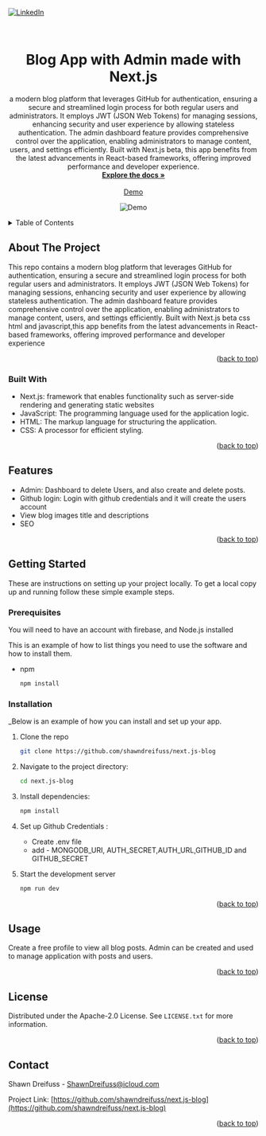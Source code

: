 
<a name="readme-top"></a>
[![LinkedIn][linkedin-shield]][linkedin-url]

<!-- PROJECT LOGO -->
<br />
<div align="center">


  <h1 align="center">Blog App with Admin made with Next.js</h1>

  <p align="center">
    a modern blog platform that leverages GitHub for authentication, ensuring a secure and streamlined login process for both regular users and administrators. It employs JWT (JSON Web Tokens) for managing sessions, enhancing security and user experience by allowing stateless authentication. The admin dashboard feature provides comprehensive control over the application, enabling administrators to manage content, users, and settings efficiently. Built with Next.js beta, this app benefits from the latest advancements in React-based frameworks, offering improved performance and developer experience.<br />
    <a href="https://github.com/shawndreifuss/next.js-blog"><strong>Explore the docs »</strong></a>
    <br />
    <br />
    <a href="">Demo</a>


![Demo](/src/app/blog.gif)

   
  </p>
</div>



<!-- TABLE OF CONTENTS -->
<details>
  <summary>Table of Contents</summary>
  <ol>
    <li>
      <a href="#about-the-project">About The Project</a>
      <ul>
        <li><a href="#built-with">Built With</a></li>
      </ul>
    </li>
    <li><a href="#features">Features</li>
    <li>
      <a href="#getting-started">Getting Started</a>
      <ul>
        <li><a href="#prerequisites">Prerequisites</a></li>
        <li><a href="#installation">Installation</a></li>
      </ul>
    </li>
    <li><a href="#usage">Usage</a></li>
    <li><a href="#contact">Contact</a></li>
  </ol>
</details>



<!-- ABOUT THE PROJECT -->
## About The Project
 This repo contains a modern blog platform that leverages GitHub for authentication, ensuring a secure and streamlined login process for both regular users and administrators. It employs JWT (JSON Web Tokens) for managing sessions, enhancing security and user experience by allowing stateless authentication. The admin dashboard feature provides comprehensive control over the application, enabling administrators to manage content, users, and settings efficiently. Built with Next.js beta css html and javascript,this app benefits from the latest advancements in React-based frameworks, offering improved performance and developer experience


<p align="right">(<a href="#readme-top">back to top</a>)</p>

### Built With


- Next.js: framework that enables functionality such as server-side rendering and generating static websites
- JavaScript: The programming language used for the application logic.
- HTML: The markup language for structuring the application.
- CSS: A processor for efficient styling.




<p align="right">(<a href="#readme-top">back to top</a>)</p>




## Features

- Admin: Dashboard to delete Users, and also create and delete posts.
- Github login: Login with github credentials and it will create the users account 
- View blog images title and descriptions 
- SEO 


<p align="right">(<a href="#readme-top">back to top</a>)</p>



<!-- GETTING STARTED -->
## Getting Started

These are instructions on setting up your project locally.
To get a local copy up and running follow these simple example steps.

### Prerequisites
You will need to have an account with firebase, and Node.js installed 

This is an example of how to list things you need to use the software and how to install them.
* npm 
  ```sh
  npm install
  ```

### Installation

_Below is an example of how you can install and set up your app.

1. Clone the repo
   ```sh
   git clone https://github.com/shawndreifuss/next.js-blog
   ```
2. Navigate to the project directory: 
   ```sh
   cd next.js-blog
   ```
3. Install dependencies: 
   ```sh
   npm install
   ```
4. Set up Github Credentials :
   - Create .env file 
   - add - MONGODB_URI, AUTH_SECRET,AUTH_URL,GITHUB_ID and GITHUB_SECRET 
   
5. Start the development server 
   ```sh
   npm run dev 
   ```

<p align="right">(<a href="#readme-top">back to top</a>)</p>



<!-- USAGE EXAMPLES -->
## Usage
Create a free profile to view all blog posts. Admin can be created and used to manage application with posts and users.

<p align="right">(<a href="#readme-top">back to top</a>)</p>


<!-- LICENSE -->
## License

Distributed under the Apache-2.0 License. See `LICENSE.txt` for more information.

<p align="right">(<a href="#readme-top">back to top</a>)</p>


<!-- CONTACT -->
## Contact

Shawn Dreifuss  - ShawnDreifuss@icloud.com

Project Link: [https://github.com/shawndreifuss/next.js-blog](https://github.com/shawndreifuss/next.js-blog)

<p align="right">(<a href="#readme-top">back to top</a>)</p>

<!-- MARKDOWN LINKS & IMAGES -->
<!-- https://www.markdownguide.org/basic-syntax/#reference-style-links -->
[license-shield]: https://img.shields.io/github/license/othneildrew/Best-README-Template.svg?style=for-the-badge
[license-url]: https://www.linkedin.com/in/shawn-dreifuss-a1a60023b/
[linkedin-shield]: https://img.shields.io/badge/-LinkedIn-black.svg?style=for-the-badge&logo=linkedin&colorB=555
[linkedin-url]: https://www.linkedin.com/in/shawn-dreifuss-a1a60023b/
[linkedin-shield]: https://img.shields.io/badge/-LinkedIn-black.svg?style=for-the-badge&logo=linkedin&colorB=555
[linkedin-url]: https://linkedin.com/in/othneildrew
[contributors-shield]: https://img.shields.io/github/contributors/github_username/repo_name.svg?style=for-the-badge
[contributors-url]: https://github.com/github_username/repo_name/graphs/contributors
[forks-shield]: https://img.shields.io/github/forks/github_username/repo_name.svg?style=for-the-badge
[forks-url]: https://github.com/github_username/repo_name/network/members
[stars-shield]: https://img.shields.io/github/stars/github_username/repo_name.svg?style=for-the-badge
[stars-url]: https://github.com/github_username/repo_name/stargazers
[issues-shield]: https://img.shields.io/github/issues/github_username/repo_name.svg?style=for-the-badge
[issues-url]: https://github.com/github_username/repo_name/issues
[license-shield]: https://img.shields.io/github/license/github_username/repo_name.svg?style=for-the-badge
[license-url]: https://github.com/github_username/repo_name/blob/master/LICENSE.txt
[linkedin-shield]: https://img.shields.io/badge/-LinkedIn-black.svg?style=for-the-badge&logo=linkedin&colorB=555
[linkedin-url]: https://linkedin.com/in/linkedin_username
[product-screenshot]: images/screenshot.png
[Next.js]: https://img.shields.io/badge/next.js-000000?style=for-the-badge&logo=nextdotjs&logoColor=white
[Next-url]: https://nextjs.org/
[React.js]: https://img.shields.io/badge/React-20232A?style=for-the-badge&logo=react&logoColor=61DAFB
[React-url]: https://reactjs.org/
[Vue.js]: https://img.shields.io/badge/Vue.js-35495E?style=for-the-badge&logo=vuedotjs&logoColor=4FC08D
[Vue-url]: https://vuejs.org/
[Angular.io]: https://img.shields.io/badge/Angular-DD0031?style=for-the-badge&logo=angular&logoColor=white
[Angular-url]: https://angular.io/
[Svelte.dev]: https://img.shields.io/badge/Svelte-4A4A55?style=for-the-badge&logo=svelte&logoColor=FF3E00
[Svelte-url]: https://svelte.dev/
[Laravel.com]: https://img.shields.io/badge/Laravel-FF2D20?style=for-the-badge&logo=laravel&logoColor=white
[Laravel-url]: https://laravel.com
[Bootstrap.com]: https://img.shields.io/badge/Bootstrap-563D7C?style=for-the-badge&logo=bootstrap&logoColor=white
[Bootstrap-url]: https://getbootstrap.com
[JQuery.com]: https://img.shields.io/badge/jQuery-0769AD?style=for-the-badge&logo=jquery&logoColor=white
[JQuery-url]: https://jquery.com 
